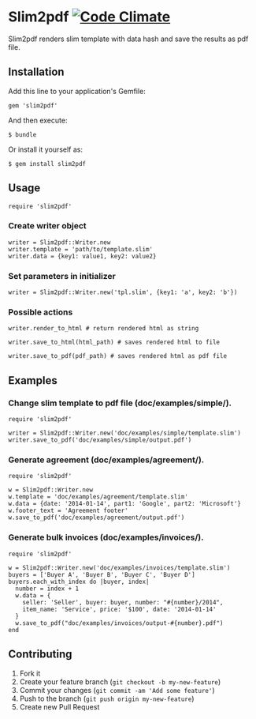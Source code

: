 # Slim2pdf [![Code Climate](https://codeclimate.com/github/macuk/slim2pdf.png)](https://codeclimate.com/github/macuk/slim2pdf)

Slim2pdf renders slim template with data hash and save the results as pdf file.

## Installation

Add this line to your application's Gemfile:

    gem 'slim2pdf'

And then execute:

    $ bundle

Or install it yourself as:

    $ gem install slim2pdf

## Usage

    require 'slim2pdf'

### Create writer object

    writer = Slim2pdf::Writer.new
    writer.template = 'path/to/template.slim'
    writer.data = {key1: value1, key2: value2}

### Set parameters in initializer

    writer = Slim2pdf::Writer.new('tpl.slim', {key1: 'a', key2: 'b'})

### Possible actions

    writer.render_to_html # return rendered html as string

    writer.save_to_html(html_path) # saves rendered html to file

    writer.save_to_pdf(pdf_path) # saves rendered html as pdf file

## Examples

### Change slim template to pdf file (doc/examples/simple/).

    require 'slim2pdf'

    writer = Slim2pdf::Writer.new('doc/examples/simple/template.slim')
    writer.save_to_pdf('doc/examples/simple/output.pdf')

### Generate agreement (doc/examples/agreement/).

    require 'slim2pdf'

    w = Slim2pdf::Writer.new
    w.template = 'doc/examples/agreement/template.slim'
    w.data = {date: '2014-01-14', part1: 'Google', part2: 'Microsoft'}
    w.footer_text = 'Agreement footer'
    w.save_to_pdf('doc/examples/agreement/output.pdf')

### Generate bulk invoices (doc/examples/invoices/).

    require 'slim2pdf'

    w = Slim2pdf::Writer.new('doc/examples/invoices/template.slim')
    buyers = ['Buyer A', 'Buyer B', 'Buyer C', 'Buyer D']
    buyers.each_with_index do |buyer, index|
      number = index + 1
      w.data = {
        seller: 'Seller', buyer: buyer, number: "#{number}/2014",
        item_name: 'Service', price: '$100', date: '2014-01-14'
      }
      w.save_to_pdf("doc/examples/invoices/output-#{number}.pdf")
    end

## Contributing

1. Fork it
2. Create your feature branch (`git checkout -b my-new-feature`)
3. Commit your changes (`git commit -am 'Add some feature'`)
4. Push to the branch (`git push origin my-new-feature`)
5. Create new Pull Request
